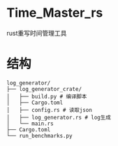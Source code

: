# Time_Master_rs
rust重写时间管理工具

# 结构
```
log_generator/
├── log_generator_crate/
│   ├── build.py # 编译脚本
│   ├── Cargo.toml
│   ├── config.rs # 读取json
│   ├── log_generator.rs # log生成
│   └── main.rs
├── Cargo.toml
└── run_benchmarks.py
```
